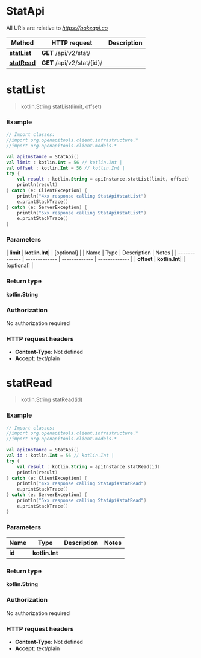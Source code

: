 # StatApi

All URIs are relative to *https://pokeapi.co*

| Method | HTTP request | Description |
| ------------- | ------------- | ------------- |
| [**statList**](StatApi.md#statList) | **GET** /api/v2/stat/ |  |
| [**statRead**](StatApi.md#statRead) | **GET** /api/v2/stat/{id}/ |  |


<a id="statList"></a>
# **statList**
> kotlin.String statList(limit, offset)



### Example
```kotlin
// Import classes:
//import org.openapitools.client.infrastructure.*
//import org.openapitools.client.models.*

val apiInstance = StatApi()
val limit : kotlin.Int = 56 // kotlin.Int | 
val offset : kotlin.Int = 56 // kotlin.Int | 
try {
    val result : kotlin.String = apiInstance.statList(limit, offset)
    println(result)
} catch (e: ClientException) {
    println("4xx response calling StatApi#statList")
    e.printStackTrace()
} catch (e: ServerException) {
    println("5xx response calling StatApi#statList")
    e.printStackTrace()
}
```

### Parameters
| **limit** | **kotlin.Int**|  | [optional] |
| Name | Type | Description  | Notes |
| ------------- | ------------- | ------------- | ------------- |
| **offset** | **kotlin.Int**|  | [optional] |

### Return type

**kotlin.String**

### Authorization

No authorization required

### HTTP request headers

 - **Content-Type**: Not defined
 - **Accept**: text/plain

<a id="statRead"></a>
# **statRead**
> kotlin.String statRead(id)



### Example
```kotlin
// Import classes:
//import org.openapitools.client.infrastructure.*
//import org.openapitools.client.models.*

val apiInstance = StatApi()
val id : kotlin.Int = 56 // kotlin.Int | 
try {
    val result : kotlin.String = apiInstance.statRead(id)
    println(result)
} catch (e: ClientException) {
    println("4xx response calling StatApi#statRead")
    e.printStackTrace()
} catch (e: ServerException) {
    println("5xx response calling StatApi#statRead")
    e.printStackTrace()
}
```

### Parameters
| Name | Type | Description  | Notes |
| ------------- | ------------- | ------------- | ------------- |
| **id** | **kotlin.Int**|  | |

### Return type

**kotlin.String**

### Authorization

No authorization required

### HTTP request headers

 - **Content-Type**: Not defined
 - **Accept**: text/plain

